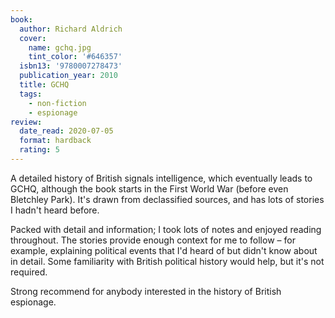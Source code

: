 ```yaml
---
book:
  author: Richard Aldrich
  cover:
    name: gchq.jpg
    tint_color: '#646357'
  isbn13: '9780007278473'
  publication_year: 2010
  title: GCHQ
  tags:
    - non-fiction
    - espionage
review:
  date_read: 2020-07-05
  format: hardback
  rating: 5
---
```


A detailed history of British signals intelligence, which eventually leads to GCHQ, although the book starts in the First World War (before even Bletchley Park).
It's drawn from declassified sources, and has lots of stories I hadn't heard before.

Packed with detail and information; I took lots of notes and enjoyed reading throughout.
The stories provide enough context for me to follow – for example, explaining political events that I'd heard of but didn't know about in detail.
Some familiarity with British political history would help, but it's not required.

Strong recommend for anybody interested in the history of British espionage.